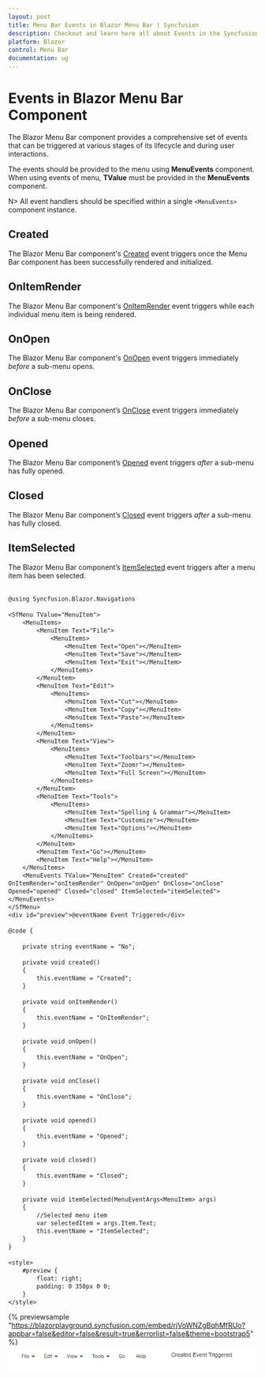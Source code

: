 ```yaml
---
layout: post
title: Menu Bar Events in Blazor Menu Bar | Syncfusion
description: Checkout and learn here all about Events in the Syncfusion Blazor MenuBar component and much more details.
platform: Blazor
control: Menu Bar
documentation: ug
---
```


# Events in Blazor Menu Bar Component

The Blazor Menu Bar component provides a comprehensive set of events that can be triggered at various stages of its lifecycle and during user interactions.

The events should be provided to the menu using **MenuEvents** component. When using events of menu, **TValue** must be provided in the **MenuEvents** component.

N> All event handlers should be specified within a single `<MenuEvents>` component instance.

## Created

The Blazor Menu Bar component's [Created](https://help.syncfusion.com/cr/blazor/Syncfusion.Blazor.Navigations.MenuEvents-1.html#Syncfusion_Blazor_Navigations_MenuEvents_1_Created) event triggers once the Menu Bar component has been successfully rendered and initialized. 

## OnItemRender

The Blazor Menu Bar component's [OnItemRender](https://help.syncfusion.com/cr/blazor/Syncfusion.Blazor.Navigations.MenuEvents-1.html#Syncfusion_Blazor_Navigations_MenuEvents_1_OnItemRender) event triggers while each individual menu item is being rendered.

## OnOpen

The Blazor Menu Bar component's [OnOpen](https://help.syncfusion.com/cr/blazor/Syncfusion.Blazor.Navigations.MenuEvents-1.html#Syncfusion_Blazor_Navigations_MenuEvents_1_OnOpen) event triggers immediately *before* a sub-menu opens. 

## OnClose

The Blazor Menu Bar component’s [OnClose](https://help.syncfusion.com/cr/blazor/Syncfusion.Blazor.Navigations.MenuEvents-1.html#Syncfusion_Blazor_Navigations_MenuEvents_1_OnClose) event triggers immediately *before* a sub-menu closes.

## Opened

The Blazor Menu Bar component’s [Opened](https://help.syncfusion.com/cr/blazor/Syncfusion.Blazor.Navigations.MenuEvents-1.html#Syncfusion_Blazor_Navigations_MenuEvents_1_Opened) event triggers *after* a sub-menu has fully opened.

## Closed

The Blazor Menu Bar component’s [Closed](https://help.syncfusion.com/cr/blazor/Syncfusion.Blazor.Navigations.MenuEvents-1.html#Syncfusion_Blazor_Navigations_MenuEvents_1_Closed) event triggers *after* a sub-menu has fully closed.

## ItemSelected

The Blazor Menu Bar component’s [ItemSelected](https://help.syncfusion.com/cr/blazor/Syncfusion.Blazor.Navigations.MenuEvents-1.html#Syncfusion_Blazor_Navigations_MenuEvents_1_ItemSelected) event triggers after a menu item has been selected.

```cshtml

@using Syncfusion.Blazor.Navigations

<SfMenu TValue="MenuItem">
    <MenuItems>
        <MenuItem Text="File">
            <MenuItems>
                <MenuItem Text="Open"></MenuItem>
                <MenuItem Text="Save"></MenuItem>
                <MenuItem Text="Exit"></MenuItem>
            </MenuItems>
        </MenuItem>
        <MenuItem Text="Edit">
            <MenuItems>
                <MenuItem Text="Cut"></MenuItem>
                <MenuItem Text="Copy"></MenuItem>
                <MenuItem Text="Paste"></MenuItem>
            </MenuItems>
        </MenuItem>
        <MenuItem Text="View">
            <MenuItems>
                <MenuItem Text="Toolbars"></MenuItem>
                <MenuItem Text="Zoomr"></MenuItem>
                <MenuItem Text="Full Screen"></MenuItem>
            </MenuItems>
        </MenuItem>
        <MenuItem Text="Tools">
            <MenuItems>
                <MenuItem Text="Spelling & Grammar"></MenuItem>
                <MenuItem Text="Customize"></MenuItem>
                <MenuItem Text="Options"></MenuItem>
            </MenuItems>
        </MenuItem>
        <MenuItem Text="Go"></MenuItem>
        <MenuItem Text="Help"></MenuItem>
    </MenuItems>
    <MenuEvents TValue="MenuItem" Created="created" OnItemRender="onItemRender" OnOpen="onOpen" OnClose="onClose" Opened="opened" Closed="closed" ItemSelected="itemSelected"></MenuEvents>
</SfMenu>
<div id="preview">@eventName Event Triggered</div>

@code {

    private string eventName = "No";

    private void created()
    {
        this.eventName = "Created";
    }

    private void onItemRender()
    {
        this.eventName = "OnItemRender";
    }

    private void onOpen()
    {
        this.eventName = "OnOpen";
    }

    private void onClose()
    {
        this.eventName = "OnClose";
    }

    private void opened()
    {
        this.eventName = "Opened";
    }

    private void closed()
    {
        this.eventName = "Closed";
    }

    private void itemSelected(MenuEventArgs<MenuItem> args)
    {
        //Selected menu item
        var selectedItem = args.Item.Text;
        this.eventName = "ItemSelected";
    }
}

<style>
    #preview {
        float: right;
        padding: 0 350px 0 0;
    }
</style>

```

{% previewsample "https://blazorplayground.syncfusion.com/embed/rjVoWNZgBqhMfRUo?appbar=false&editor=false&result=true&errorlist=false&theme=bootstrap5" %}
![Customizing Blazor MenuBar Items using Event](./images/blazor-menubar-events.png)
